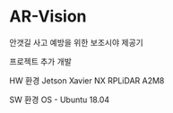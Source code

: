 # AR-Vision
안갯길 사고 예방을 위한 보조시야 제공기

프로젝트 추가 개발 

HW 환경
Jetson Xavier NX
RPLiDAR A2M8 

SW 환경
OS - Ubuntu 18.04
